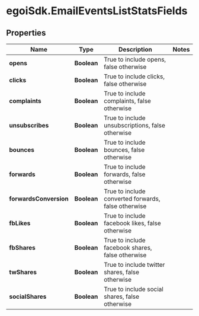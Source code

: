 # egoiSdk.EmailEventsListStatsFields

## Properties
Name | Type | Description | Notes
------------ | ------------- | ------------- | -------------
**opens** | **Boolean** | True to include opens, false otherwise | 
**clicks** | **Boolean** | True to include clicks, false otherwise | 
**complaints** | **Boolean** | True to include complaints, false otherwise | 
**unsubscribes** | **Boolean** | True to include unsubscriptions, false otherwise | 
**bounces** | **Boolean** | True to include bounces, false otherwise | 
**forwards** | **Boolean** | True to include forwards, false otherwise | 
**forwardsConversion** | **Boolean** | True to include converted forwards, false otherwise | 
**fbLikes** | **Boolean** | True to include facebook likes, false otherwise | 
**fbShares** | **Boolean** | True to include facebook shares, false otherwise | 
**twShares** | **Boolean** | True to include twitter shares, false otherwise | 
**socialShares** | **Boolean** | True to include social shares, false otherwise | 


